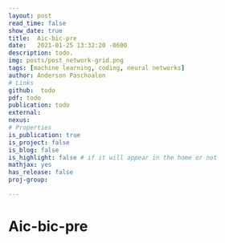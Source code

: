 ```yaml
---
layout: post
read_time: false
show_date: true
title:  Aic-bic-pre
date:   2021-01-25 13:32:20 -0600
description: todo.
img: posts/post_network-grid.png 
tags: [machine learning, coding, neural networks]
author: Anderson Paschoalon 
# Links
github:  todo
pdf: todo
publication: todo
external:
nexus: 
# Properties
is_publication: true
is_project: false
is_blog: false
is_highlight: false # if it will appear in the home or not
mathjax: yes
has_release: false
proj-group: 

---
```


# Aic-bic-pre